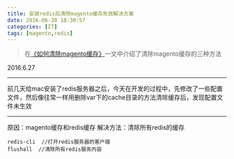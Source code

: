 ```yaml
---
title: 安装redis后清除magento缓存失效解决方案
date: 2016-06-30 18:30:57
categories: [IT]
tags: [magento,redis]
---
```


>在[《如何清除magento缓存》](https://16bh.github.io/2016/06/24/flush-magento-cache/)一文中介绍了清除magento缓存的三种方法

2016.6.27

---
前几天给mac安装了redis服务器之后，今天在开发的过程中，先修改了一些配置文件，然后像往常一样用删除var下的cache目录的方法清除缓存后，发现配置文件未生效

---

原因：magento缓存和redis缓存
解决方法：清除所有redis的缓存

``` shell
redis-cli  //打开redis服务器的客户端
flushall  //清除所有redis服务内容
```

